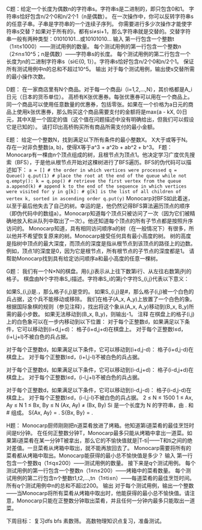 C题：给定一个长度为偶数n的字符串s。字符串s是二进制的，即只包含0和1。
字符串s恰好包含n/2个0和n/2个1（n是偶数）。
在一次操作中，你可以反转字符串s的任意子串。子串是字符串的一个连续子序列。
你需要进行多少次操作才能使字符串s交替？如果对于所有的i，都有si≠si+1，那么字符串就是交替的。交替字符串一般有两种类型：01010101...或10101010...
输入
第一行包含一个整数t（1≤t≤1000）——测试用例的数量。
每个测试用例的第一行包含一个整数n（2≤n≤10^5；n是偶数）——字符串s的长度。
每个测试用例的第二行包含一个长度为n的二进制字符串s（si∈{0, 1}）。字符串s恰好包含n/2个0和n/2个1。
保证所有测试用例中n的总和不超过10^5。
输出
对于每个测试用例，输出使s交替所需的最小操作次数。

D题：
在一家商店里有N个商品。对于每一个商品i（i=1,2,…,N），其价格都是A_i日元（日本的货币单位）。
高桥有K张优惠券。每张优惠券可以用在一个商品上。同一个商品可以使用任意数量的优惠券，包括零张。如果在一个价格为a日元的商品上使用k张优惠券，那么购买这个商品需要支付的金额将是max{a - kX, 0}日元，其中X是一个固定的值（这个值在问题描述中没有明确给出，但我们可以假设它是已知的）。
请打印出高桥购买所有商品所需支付的最小金额。

E题：
给定一个整数N，找到满足以下所有条件的最小整数X。
X大于或等于N。
存在一对非负整数(a, b)，使得X等于a^3 + a^2b + ab^2 + b^3。
F题：
Monocarp有一棵由n个顶点组成的树，且根节点为顶点1。他决定学习广度优先搜索（BFS），于是他从根节点开始对这棵树进行了BFS遍历。BFS的伪代码可以描述如下：
`a = [] # the order in which vertices were processed
q = Queue()
q.put(1) # place the root at the end of the queue
while not q.empty():
    k = q.pop() # retrieve the first vertex from the queue
    a.append(k) # append k to the end of the sequence in which vertices were visited
    for y in g[k]: # g[k] is the list of all children of vertex k, sorted in ascending order
        q.put(y)`
Monocarp对BFS如此着迷，以至于最后他失去了自己的树。幸运的是，他仍然记得BFS算法遍历顶点的顺序（即伪代码中的数组a）。Monocarp知道每个顶点只被访问了一次（因为它们被精确地放入和从队列中取出了一次）。他还知道每个顶点的所有子节点都是按照升序访问的。
Monocarp知道，具有相同访问顺序a的树（在一般情况下）有很多，所以他并不希望恢复原来的树。Monocarp接受任何具有最小高度的树。
树的高度是指树中顶点的最大深度，而顶点的深度是指从根节点到该顶点的路径上的边数。例如，顶点1的深度是0，因为它是根节点，所有根节点的子节点的深度都是1。
请帮助Monocarp找到具有给定访问顺序a和最小高度的任意一棵树。

G题：
我们有一个N×N的棋盘。用(i,j)表示从上往下数第i行、从左往右数第j列的格子。
棋盘由N个字符串S_i描述。字符串S_i的第j个字符S_{i,j}代表以下意义：

如果S_{i,j}是.，那么格子(i,j)是空的。
如果S_{i,j}是#，那么格子(i,j)被一个白色的兵占据，这个兵不能移动或移除。
我们在格子(A_x, A_y)上放置了一个白色的象。
根据国际象棋的规则（参见注释），找出将这个象从(A_x, A_y)移动到(B_x, B_y)所需的最小步数。
如果无法移动到(B_x, B_y)，则输出-1。
注释
在棋盘上的格子(i,j)上的白色象可以在一步内移动到以下位置：
对于每个正整数d，如果满足以下条件，它可以移动到(i+d,j+d)：
格子(i+d,j+d)在棋盘上。
对于每个正整数l≤d，(i+l,j+l)不被白色的兵占据。

对于每个正整数d，如果满足以下条件，它可以移动到(i+d,j-d)：
格子(i+d,j-d)在棋盘上。
对于每个正整数l≤d，(i+l,j-l)不被白色的兵占据。

对于每个正整数d，如果满足以下条件，它可以移动到(i-d,j+d)：
格子(i-d,j+d)在棋盘上。
对于每个正整数l≤d，(i-l,j+l)不被白色的兵占据。

对于每个正整数d，如果满足以下条件，它可以移动到(i-d,j-d)：
格子(i-d,j-d)在棋盘上。
对于每个正整数l≤d，(i-l,j-l)不被白色的兵占据。
2 ≤ N ≤ 1500
1 ≤ Ax, Ay ≤ N
1 ≤ Bx, By ≤ N
(Ax, Ay) ≠ (Bx, By)
Si 是一个长度为 N 的字符串，由 . 和 # 组成。
S{Ax, Ay} = .
S{Bx, By} = .

H题：
Monocarp厨师刚刚把n道菜肴放进了烤箱。他知道第i道菜肴的最佳烹饪时间是ti分钟。
在任何正整数分钟T，Monocarp最多只能从烤箱中拿出一道菜。如果第i道菜肴在某一分钟T被拿出，那么它的不愉快值就是|T-ti|——T和ti之间的绝对差值。一旦菜肴从烤箱中取出，就不能再放回去了。
Monocarp需要将所有的菜肴都从烤箱中取出。Monocarp能获得的最小总不愉快值是多少？
输入
第一行包含一个整数q（1≤q≤200）——测试用例的数量。
接下来是q个测试用例。
每个测试用例的第一行包含一个整数n（1≤n≤200）——烤箱中的菜肴数量。
每个测试用例的第二行包含n个整数t1,t2,…,tn（1≤ti≤n）——每道菜肴的最佳烹饪时间。
所有q个测试用例中n的总和不超过200。
输出
对于每个测试用例，输出一个整数——当Monocarp将所有菜肴从烤箱中取出时，他能获得的最小总不愉快值。请注意，Monocarp只能在正整数分钟取出菜肴，并且任何一分钟内最多只能取出一道菜。

下周目标：
复习dfs bfs 素数筛。
高数物理知识点复习，准备测试。
